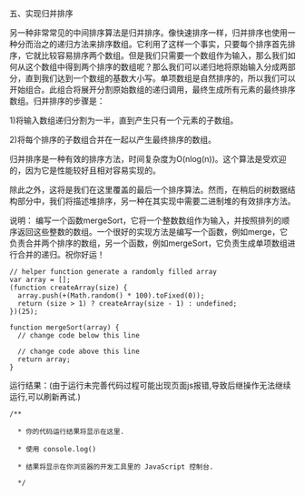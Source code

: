 五、实现归并排序

另一种非常常见的中间排序算法是归并排序。像快速排序一样，归并排序也使用一种分而治之的递归方法来排序数组。它利用了这样一个事实，只要每个排序首先排序，它就比较容易排序两个数组。但是我们只需要一个数组作为输入，那么我们如何从这个数组中得到两个排序的数组呢？那么我们可以递归地将原始输入分成两部分，直到我们达到一个数组的基数大小写。单项数组是自然排序的，所以我们可以开始组合。此组合将展开分割原始数组的递归调用，最终生成所有元素的最终排序数组。归并排序的步骤是：

 1)将输入数组递归分割为一半，直到产生只有一个元素的子数组。

 2)将每个排序的子数组合并在一起以产生最终排序的数组。

归并排序是一种有效的排序方法，时间复杂度为O(nlog(n))。这个算法是受欢迎的，因为它是性能较好且相对容易实现的。

除此之外，这将是我们在这里覆盖的最后一个排序算法。然而，在稍后的树数据结构部分中，我们将描述堆排序，另一种在其实现中需要二进制堆的有效排序方法。

说明： 编写一个函数mergeSort，它将一个整数数组作为输入，并按照排列的顺序返回这些整数的数组。一个很好的实现方法是编写一个函数，例如merge，它负责合并两个排序的数组，另一个函数，例如mergeSort，它负责生成单项数组进行合并的递归。祝你好运！
```
// helper function generate a randomly filled array
var array = [];
(function createArray(size) {
  array.push(+(Math.random() * 100).toFixed(0));
  return (size > 1) ? createArray(size - 1) : undefined;
})(25);

function mergeSort(array) {
  // change code below this line

  // change code above this line
  return array;
}
```
运行结果：(由于运行未完善代码过程可能出现页面js报错,导致后继操作无法继续运行,可以刷新再试.)
```
/**

  * 你的代码运行结果将显示在这里.

  * 使用 console.log() 

  * 结果将显示在你浏览器的开发工具里的 JavaScript 控制台.

  */
```